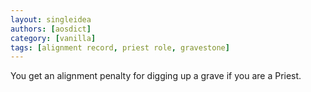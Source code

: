 ```yaml
---
layout: singleidea
authors: [aosdict]
category: [vanilla]
tags: [alignment record, priest role, gravestone]
---
```

You get an alignment penalty for digging up a grave if you are a Priest.
